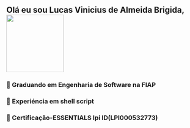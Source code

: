 ## Olá eu sou Lucas Vinicius de Almeida Brigida,  <img src="https://media.giphy.com/media/lRLzrbhmh5pFf4jOga/giphy.gif" width="150px" heidth="150px">
### 🎒 Graduando em Engenharia de Software na FIAP
### 🐚 Experiéncia em shell script
### 🐧 Certificação-ESSENTIALS lpi ID(LPI000532773)
